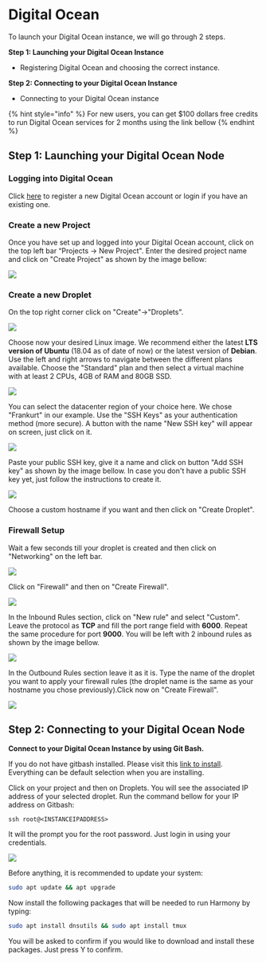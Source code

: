 # Digital Ocean

To launch your Digital Ocean instance, we will go through 2 steps.

**Step 1: Launching your Digital Ocean Instance**

* Registering Digital Ocean and choosing the correct instance.

**Step 2: Connecting to your Digital Ocean Instance** 

* Connecting to your Digital Ocean instance 

{% hint style="info" %}
For new users, you can get $100 dollars free credits to run Digital Ocean services for 2 months using the link bellow
{% endhint %}

## Step 1: Launching your Digital Ocean Node <a id="step-1-launching-your-aws-node"></a>

### Logging into **Digital Ocean** <a id="logging-into-vultr"></a>

[​](https://www.digitalocean.com/)Click [here](https://try.digitalocean.com/performance/) to register a new Digital Ocean account or login if you have an existing one.

### Create a new P**roject** <a id="create-a-new-instance"></a>

Once you have set up and logged into your Digital Ocean account, click on the top left bar “Projects -&gt; New Project". Enter the desired project name and click on "Create Project" as shown by the image bellow:

![](../../../.gitbook/assets/do1%20%281%29.png)

### Create a new Droplet <a id="create-a-new-instance"></a>

On the top right corner click on "Create"-&gt;"Droplets".

![](../../../.gitbook/assets/do2.png)

Choose now your desired Linux image. We recommend either the latest **LTS version of Ubuntu** \(18.04 as of date of now\) or the latest version of **Debian**. Use the left and right arrows to navigate between the different plans available. Choose the "Standard" plan and then select a virtual machine with at least 2 CPUs, 4GB of RAM and 80GB SSD.

![](../../../.gitbook/assets/do3.1%20%281%29.png)

You can select the datacenter region of your choice here. We chose "Frankurt" in our example. Use the "SSH Keys" as your authentication method \(more secure\). A button with the name "New SSH key" will appear on screen, just click on it.

![](../../../.gitbook/assets/do3.2.png)

Paste your public SSH key, give it a name and click on button "Add SSH key" as shown by the image bellow. In case you don't have a public SSH key yet, just follow the instructions to create it.

![](../../../.gitbook/assets/do3.3%20%281%29.png)

Choose a custom hostname if you want and then click on "Create Droplet".

### Firewall Setup <a id="firewall-setup"></a>

Wait a few seconds till your droplet is created and then click on "Networking" on the left bar.

![](../../../.gitbook/assets/do4%20%281%29.png)

Click on "Firewall" and then on "Create Firewall".

![](../../../.gitbook/assets/do5%20%281%29.png)

In the Inbound Rules section, click on "New rule" and select "Custom". Leave the protocol as **TCP** and fill the port range field with **6000**. Repeat the same procedure for port **9000**. You will be left with 2 inbound rules as shown by the image bellow.

![](../../../.gitbook/assets/do5.1%20%281%29.png)

In the Outbound Rules section leave it as it is. Type the name of the droplet you want to apply your firewall rules \(the droplet name is the same as your hostname you chose previously\).Click now on "Create Firewall".

![](../../../.gitbook/assets/do5.2.png)

## **Step 2: Connecting to your Digital Ocean Node** <a id="step-2-connecting-to-your-vultr-node"></a>

**Connect to your Digital Ocean Instance by using Git Bash.**

If you do not have gitbash installed. Please visit this [link to install](https://gitforwindows.org/). Everything can be default selection when you are installing.

Click on your project and then on Droplets. You will see the associated IP address of your selected droplet. Run the command bellow for your IP address on Gitbash:

```text
ssh root@<INSTANCEIPADDRESS>
```

It will the prompt you for the root password. Just login in using your credentials.

![](../../../.gitbook/assets/dossh.png)

Before anything, it is recommended to update your system:

```bash
sudo apt update && apt upgrade
```

Now install the following packages that will be needed to run Harmony by typing:

```bash
sudo apt install dnsutils && sudo apt install tmux
```

You will be asked to confirm if you would like to download and install these packages. Just press Y to confirm.

